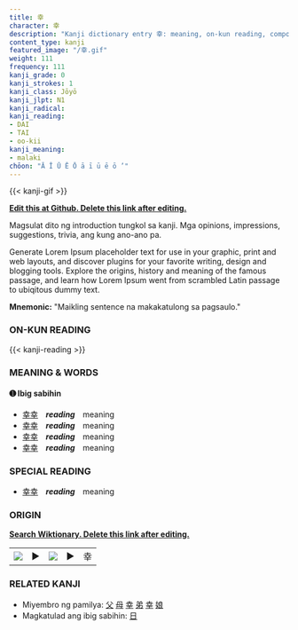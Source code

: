 ```yaml
---
title: 幸
character: 幸
description: "Kanji dictionary entry 幸: meaning, on-kun reading, compounds, origin, related kanji"
content_type: kanji
featured_image: "/幸.gif"
weight: 111
frequency: 111
kanji_grade: 0
kanji_strokes: 1
kanji_class: Jōyō
kanji_jlpt: N1
kanji_radical: 
kanji_reading: 
- DAI
- TAI
- oo-kii
kanji_meaning:
- malaki
chōon: "Ā Ī Ū Ē Ō ā ī ū ē ō ’"
---
```

[//]: # (Don't edit the line below. Kanji animated GIF code is automatically generated.)
{{< kanji-gif >}}

[//]: # (Edit below this line.)

**[Edit this at Github. Delete this link after editing.](https://github.com/tim0g/tim/tree/main/content/kanji/幸/index.md)**

Magsulat dito ng introduction tungkol sa kanji. Mga opinions, impressions, suggestions, trivia, ang kung ano-ano pa.

Generate Lorem Ipsum placeholder text for use in your graphic, print and web layouts, and discover plugins for your favorite writing, design and blogging tools. Explore the origins, history and meaning of the famous passage, and learn how Lorem Ipsum went from scrambled Latin passage to ubiqitous dummy text.
 
**Mnemonic:** "Maikling sentence na makakatulong sa pagsaulo."

### ON-KUN READING

[//]: # (Don't edit the line below. ON-KUN READING code is automatically generated.)
{{< kanji-reading >}}

### MEANING & WORDS

#### ➊ **Ibig sabihin**
  - [幸](../幸)[幸](../幸)　***reading***　meaning
  - [幸](../幸)[幸](../幸)　***reading***　meaning
  - [幸](../幸)[幸](../幸)　***reading***　meaning
  - [幸](../幸)[幸](../幸)　***reading***　meaning

### SPECIAL READING
  - [幸](../幸)[幸](../幸)　***reading***　meaning

### ORIGIN

**[Search Wiktionary. Delete this link after editing.](https://wiktionary.org/wiki/幸)**
<table class="kanji-table"><tr><td>
<img src="60px-幸-bronze.svg.png">
</td><td>▶</td><td>
<img src="60px-幸-oracle.svg.png">
</td><td>▶</td>
<td class="kanji-origin">幸</td>
</tr></table>

### RELATED KANJI
- Miyembro ng pamilya: [父](../父) [母](../母) [幸](../幸) [弟](../弟) [幸](../幸) [娘](../娘)
- Magkatulad ang ibig sabihin: [日](../日)
